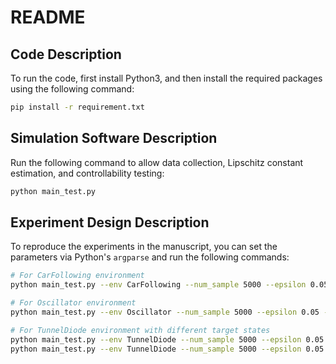 # README

## Code Description

To run the code, first install Python3, and then install the required packages using the following command:
```sh
pip install -r requirement.txt
```

## Simulation Software Description

Run the following command to allow data collection, Lipschitz constant estimation, and controllability testing:
```sh
python main_test.py
```

## Experiment Design Description

To reproduce the experiments in the manuscript, you can set the parameters via Python's `argparse` and run the following commands:

```sh
# For CarFollowing environment
python main_test.py --env CarFollowing --num_sample 5000 --epsilon 0.05 --target_state 0.0 0.0

# For Oscillator environment
python main_test.py --env Oscillator --num_sample 5000 --epsilon 0.05 --target_state 0.0 0.0

# For TunnelDiode environment with different target states
python main_test.py --env TunnelDiode --num_sample 5000 --epsilon 0.05 --target_state 0.06263583 0.75824183
python main_test.py --env TunnelDiode --num_sample 5000 --epsilon 0.05 --target_state 0.8844298 0.210380361
```
